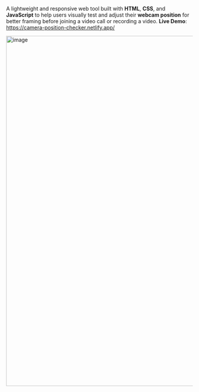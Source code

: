 A lightweight and responsive web tool built with **HTML**, **CSS**, and **JavaScript** to help users visually test and adjust their **webcam position** for better framing before joining a video call or recording a video.
**Live Demo**: https://camera-position-checker.netlify.app/

<img width="1691" height="942" alt="image" src="https://github.com/user-attachments/assets/36552f59-0720-45d5-8c42-242aa71f01fe" />


